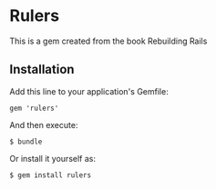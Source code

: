 # Rulers

This is a gem created from the book Rebuilding Rails

## Installation

Add this line to your application's Gemfile:

    gem 'rulers'

And then execute:

    $ bundle

Or install it yourself as:

    $ gem install rulers

